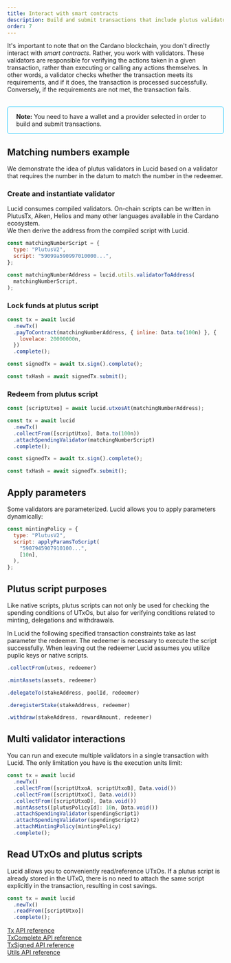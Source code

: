 ```yaml
---
title: Interact with smart contracts
description: Build and submit transactions that include plutus validators. 
order: 7
---
```


It's important to note that on the Cardano blockchain, you don't directly
interact with _smart contracts_. Rather, you work with validators. These
validators are responsible for verifying the actions taken in a given
transaction, rather than executing or calling any actions themselves. In other
words, a validator checks whether the transaction meets its requirements, and if
it does, the transaction is processed successfully. Conversely, if the
requirements are not met, the transaction fails.
<br>
<br>

<div style="padding: 14px 20px; border-radius: 6px; border: solid 1px deepskyblue">
<b>Note:</b> You need to have a wallet and a provider selected in order to build and submit transactions.
</div>

## Matching numbers example

We demonstrate the idea of plutus validators in Lucid based on a validator that
requires the number in the datum to match the number in the redeemer.

### Create and instantiate validator

Lucid consumes compiled validators. On-chain scripts can be written in PlutusTx,
Aiken, Helios and many other languages available in the Cardano ecosystem.\
We then derive the address from the compiled script with Lucid.

```js
const matchingNumberScript = {
  type: "PlutusV2",
  script: "59099a590997010000...",
};

const matchingNumberAddress = lucid.utils.validatorToAddress(
  matchingNumberScript,
);
```

### Lock funds at plutus script

```js
const tx = await lucid
  .newTx()
  .payToContract(matchingNumberAddress, { inline: Data.to(100n) }, {
    lovelace: 20000000n,
  })
  .complete();

const signedTx = await tx.sign().complete();

const txHash = await signedTx.submit();
```

### Redeem from plutus script

```js
const [scriptUtxo] = await lucid.utxosAt(matchingNumberAddress);

const tx = await lucid
  .newTx()
  .collectFrom([scriptUtxo], Data.to(100n))
  .attachSpendingValidator(matchingNumberScript)
  .complete();

const signedTx = await tx.sign().complete();

const txHash = await signedTx.submit();
```

## Apply parameters

Some validators are parameterized. Lucid allows you to apply parameters
dynamically:

```js
const mintingPolicy = {
  type: "PlutusV2",
  script: applyParamsToScript(
    "5907945907910100...",
    [10n],
  ),
};
```

## Plutus script purposes

Like native scripts, plutus scripts can not only be used for checking the
spending conditions of UTxOs, but also for verifying conditions related to
minting, delegations and withdrawals.

In Lucid the following specified transaction constraints take as last parameter
the redeemer. The redeemer is necessary to execute the script successfully. When
leaving out the redeemer Lucid assumes you utilize puplic keys or native
scripts.

```js
.collectFrom(utxos, redeemer)

.mintAssets(assets, redeemer)

.delegateTo(stakeAddress, poolId, redeemer)

.deregisterStake(stakeAddress, redeemer)

.withdraw(stakeAddress, rewardAmount, redeemer)
```

## Multi validator interactions

You can run and execute multiple validators in a single transaction with Lucid.
The only limitation you have is the execution units limit:

```js
const tx = await lucid
  .newTx()
  .collectFrom([scriptUtxoA, scriptUtxoB], Data.void())
  .collectFrom([scriptUtxoC], Data.void())
  .collectFrom([scriptUtxoD], Data.void())
  .mintAssets([plutusPolicyId]: 10n, Data.void())
  .attachSpendingValidator(spendingScript1)
  .attachSpendingValidator(spendingScript2)
  .attachMintingPolicy(mintingPolicy)
  .complete();
```

## Read UTxOs and plutus scripts

Lucid allows you to conveniently read/reference UTxOs. If a plutus script is
already stored in the UTxO, there is no need to attach the same script
explicitly in the transaction, resulting in cost savings.

```js
const tx = await lucid
  .newTx()
  .readFrom([scriptUtxo])
  .complete();
```

[Tx API reference](https://deno.land/x/lucid@0.10.1/mod.ts?s=Tx)\
[TxComplete API reference](https://deno.land/x/lucid@0.10.1/mod.ts?s=TxComplete)\
[TxSigned API reference](https://deno.land/x/lucid@0.10.1/mod.ts?s=TxSigned)\
[Utils API reference](https://deno.land/x/lucid@0.10.1/mod.ts?s=Utils)

